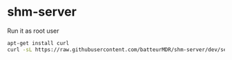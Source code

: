 # shm-server

Run it as root user
```bash
apt-get install curl
curl -sL https://raw.githubusercontent.com/batteurMDR/shm-server/dev/setup.sh | bash 
```